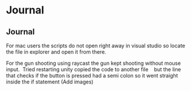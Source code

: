 # Journal 
## Journal
For mac users the scripts do not open right away in visual studio so locate the file in explorer and open it from there.



For the gun shooting using raycast the gun kept shooting without mouse input.  Tried restarting unity copied the code to another file    but the line that checks if the button is pressed had a semi colon so it went straight inside the if statement (Add images)



